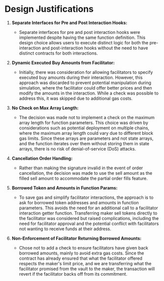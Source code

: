 # Design Justifications

1. **Separate Interfaces for Pre and Post Interaction Hooks:**
   - Separate interfaces for pre and post interaction hooks were implemented despite having the same function definition. This design choice allows users to execute distinct logic for both the pre-interaction and post-interaction hooks without the need to have distinct contracts for both interactions.

2. **Dynamic Executed Buy Amounts from Facilitator:**
   - Initially, there was consideration for allowing facilitators to specify executed buy amounts during their interaction. However, this approach was discarded to prevent potential manipulation during simulation, where the facilitator could offer better prices and then modify the amounts in the interaction. While a check was possible to address this, it was skipped due to additional gas costs.

3. **No Check on Max Array Length:**
   - The decision was made not to implement a check on the maximum array length for function parameters. This choice was driven by considerations such as potential deployment on multiple chains, where the maximum array length could vary due to different block gas limits. Since these arrays are parameters and not state arrays, and the function iterates over them without storing them in state arrays, there is no risk of denial-of-service (DoS) attacks. 

5. **Cancellation Order Handling:**
   - Rather than making the signature invalid in the event of order cancellation, the decision was made to use the sell amount as the filled sell amount to accommodate the partial order fills feature.

6. **Borrowed Token and Amounts in Function Params:**
   - To save gas and simplify facilitator interactions, the approach is to ask for borrowed token addresses and amounts in function parameters. This avoids the need for an additional call to a facilitator interaction getter function. Transferring maker sell tokens directly to the facilitator was considered but raised complications, including the need for facilitator approval and the potential conflict with facilitators not wanting to receive funds at their address.

7. **Non-Enforcement of Facilitator Returning Borrowed Amounts:**
   - Chose not to add a check to ensure facilitators have given back borrowed amounts, mainly to avoid extra gas costs. Since the contract has already ensured that what the facilitator offered respects the maker's limit price, and we are transferring what the facilitator promised from the vault to the maker, the transaction will revert if the facilitator backs off from its commitment.


